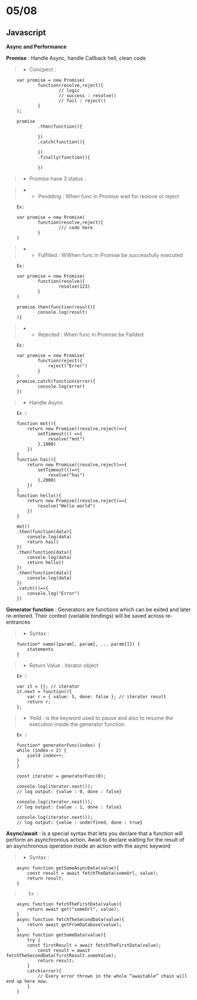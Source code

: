 # 05/08

## Javascript

**Async and Performance**

**Promise** : Handle Async, handle Callback hell, clean code

> - Concpect : 

        var promise = new Promise(
                function(resolve,reject){
                        // logic
                        // success : resolve()
                        // fail : reject()
                }
        );

        promise
                .then(function(){

                })
                .catch(function(){

                })
                .finally(function(){

                })

> - Promise have 3 status :

> - + Pendding : When func in Promise wait for reslove or reject 

        Ex:

        var promise = new Promise(
                function(resolve,reject){
                        /// code here
                }
        )

> - + Fulfilled : WWhen func in Promise be  successfully executed 

        Ex:

        var promise = new Promise(
                function(resolve){
                        resolve(123)
                }
        )

        promise.then(function(result){
                console.log(result)
        )}

> - + Rejected : When func in Promise be Failded

        Ex: 

        var promise = new Promise(
                function(reject){
                    reject("Error")
                }
        )
        promise.catch(function(error){
                console.log(error)
        })

> - Handle Async

        Ex : 

        function mot(){
            return new Promise((resolve,reject)=>{
                setTimeout(() =>{
                    resolve("mot")
                },1000)
            })
        }
        function hai(){
            return new Promise((resolve,reject)=>{
                setTimeout(()=>{
                    resolve("hai")
                },2000)
            })
        }
        function hello(){
            return new Promise((resolve,reject)=>{
                resolve("Hello world")
            })
        }

        mot()
        .then(function(data){
            console.log(data)
            return hai()
        })
        .then(function(data){
            console.log(data)
            return hello()
        })
        .then(function(data){
            console.log(data)
        })
        .catch(()=>{
            console.log("Error")
        })


**Generator function** : Generators are functions which can be exited and later re-entered. Their context (variable bindings) will be saved across re-entrances

> - Syntax :

        function* name([param[, param[, ... param]]]) {
            statements
        }

>  - Return Value : iterator object

        Ex :

        var it = {}; // iterator
        it.next = function(){
            var r = { value: 5, done: false }; // iterator result
            return r;
        };

> - Yeild : is the keyword used to pause and also to resume the execution inside the generator function 

        Ex : 

        function* generatorFunc(index) {
        while (index < 2) {
            yield index++;
        }
        }

        const iterator = generatorFunc(0);

        console.log(iterator.next());
        // log output: {value : 0, done : false}

        console.log(iterator.next());
        // log output: {value : 1, done : false}

        console.log(iterator.next());
        // log output: {value : underfined, done : true}

**Async/await** : is a special syntax that lets you declare that a function will perform an asynchronous action. Await to declare waiting for the result of an asynchronous operation inside an action with the async keyword  

> - Syntax :

        async function getSomeAsyncData(value){
            const result = await fetchTheData(someUrl, value);
            return result;
        }

>        Ex : 

        async function fetchTheFirstData(value){
            return await get("someUrl", value);
        }
        async function fetchTheSecondData(value){
            return await getFromDatabase(value);
        }
        async function getSomeData(value){
            try {
            const firstResult = await fetchTheFirstData(value);
                const result = await fetchTheSecondData(firstResult.someValue);
                return result;
            }
            catch(error){
                // Every error thrown in the whole “awaitable” chain will end up here now.
            }
        }

